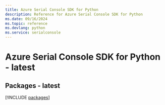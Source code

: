 ```yaml
---
title: Azure Serial Console SDK for Python
description: Reference for Azure Serial Console SDK for Python
ms.date: 09/16/2024
ms.topic: reference
ms.devlang: python
ms.service: serialconsole
---
```

# Azure Serial Console SDK for Python - latest
## Packages - latest
[!INCLUDE [packages](serial-console-index.md)]